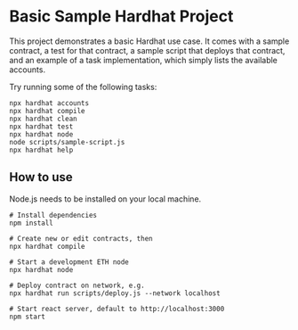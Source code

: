# Basic Sample Hardhat Project

This project demonstrates a basic Hardhat use case. It comes with a sample contract, a test for that contract, a sample script that deploys that contract, and an example of a task implementation, which simply lists the available accounts.

Try running some of the following tasks:

```shell
npx hardhat accounts
npx hardhat compile
npx hardhat clean
npx hardhat test
npx hardhat node
node scripts/sample-script.js
npx hardhat help
```

## How to use

Node.js needs to be installed on your local machine. 

```shell
# Install dependencies
npm install

# Create new or edit contracts, then
npx hardhat compile

# Start a development ETH node
npx hardhat node

# Deploy contract on network, e.g.
npx hardhat run scripts/deploy.js --network localhost

# Start react server, default to http://localhost:3000
npm start
```
